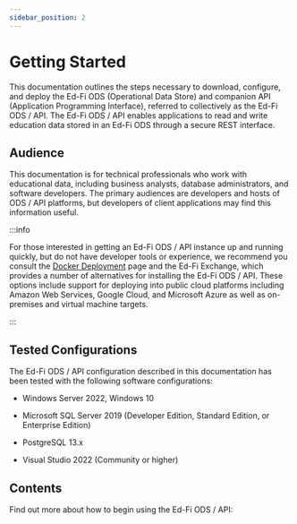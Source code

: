```yaml
---
sidebar_position: 2
---
```


# Getting Started

This documentation outlines the steps necessary to download, configure, and
deploy the Ed-Fi ODS (Operational Data Store) and companion API (Application
Programming Interface), referred to collectively as the Ed-Fi ODS / API. The
Ed-Fi ODS / API enables applications to read and write education data stored in
an Ed-Fi ODS through a secure REST interface.

## Audience

This documentation is for technical professionals who work with educational
data, including business analysts, database administrators, and software
developers. The primary audiences are developers and hosts of ODS / API
platforms, but developers of client applications may find this information
useful.

:::info

For those interested in getting an Ed-Fi ODS / API instance up and running
quickly, but do not have developer tools or experience, we recommend you consult
the [Docker
Deployment](https://edfi.atlassian.net/wiki/spaces/EDFITOOLS/pages/24120025/Docker+Deployment)
page and the Ed-Fi Exchange, which provides a number of alternatives for
installing the Ed-Fi ODS / API. These options include support for deploying into
public cloud platforms including Amazon Web Services, Google Cloud, and
Microsoft Azure as well as on-premises and virtual machine targets.

:::

## Tested Configurations

The Ed-Fi ODS / API configuration described in this documentation has been
tested with the following software configurations:

* Windows Server 2022, Windows 10
* Microsoft SQL Server 2019 (Developer Edition, Standard Edition, or
    Enterprise Edition)

* PostgreSQL 13.x
* Visual Studio 2022 (Community or higher)

## Contents

Find out more about how to begin using the Ed-Fi ODS / API:
